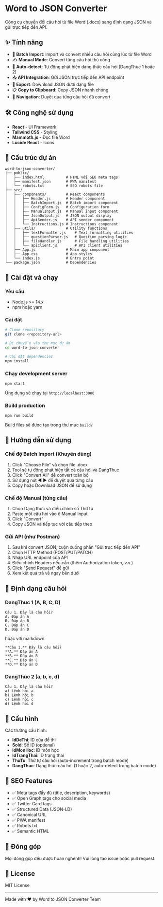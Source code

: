 # Word to JSON Converter

Công cụ chuyển đổi câu hỏi từ file Word (.docx) sang định dạng JSON và gửi trực tiếp đến API.

## ✨ Tính năng

- 🚀 **Batch Import**: Import và convert nhiều câu hỏi cùng lúc từ file Word
- ✍️ **Manual Mode**: Convert từng câu hỏi thủ công
- 🔄 **Auto-detect**: Tự động phát hiện dạng thức câu hỏi (DangThuc 1 hoặc 2)
- 📤 **API Integration**: Gửi JSON trực tiếp đến API endpoint
- 💾 **Export**: Download JSON dưới dạng file
- 📋 **Copy to Clipboard**: Copy JSON nhanh chóng
- 🎯 **Navigation**: Duyệt qua từng câu hỏi đã convert

## 🛠️ Công nghệ sử dụng

- **React** - UI Framework
- **Tailwind CSS** - Styling
- **Mammoth.js** - Đọc file Word
- **Lucide React** - Icons

## 📁 Cấu trúc dự án

```
word-to-json-converter/
├── public/
│   ├── index.html          # HTML với SEO meta tags
│   ├── manifest.json       # PWA manifest
│   └── robots.txt          # SEO robots file
├── src/
│   ├── components/         # React components
│   │   ├── Header.js       # Header component
│   │   ├── BatchImport.js  # Batch import component
│   │   ├── ConfigForm.js   # Configuration form
│   │   ├── ManualInput.js  # Manual input component
│   │   ├── JsonOutput.js   # JSON output display
│   │   ├── ApiSender.js    # API sender component
│   │   └── Instructions.js # Instructions component
│   ├── utils/              # Utility functions
│   │   ├── textFormatter.js    # Text formatting utilities
│   │   ├── questionParser.js   # Question parsing logic
│   │   ├── fileHandler.js      # File handling utilities
│   │   └── apiClient.js        # API client utilities
│   ├── App.js              # Main app component
│   ├── App.css             # App styles
│   └── index.js            # Entry point
└── package.json            # Dependencies
```

## 🚀 Cài đặt và chạy

### Yêu cầu

- Node.js >= 14.x
- npm hoặc yarn

### Cài đặt

```bash
# Clone repository
git clone <repository-url>

# Di chuyển vào thư mục dự án
cd word-to-json-converter

# Cài đặt dependencies
npm install
```

### Chạy development server

```bash
npm start
```

Ứng dụng sẽ chạy tại `http://localhost:3000`

### Build production

```bash
npm run build
```

Build files sẽ được tạo trong thư mục `build/`

## 📖 Hướng dẫn sử dụng

### Chế độ Batch Import (Khuyên dùng)

1. Click "Choose File" và chọn file .docx
2. Tool sẽ tự động phát hiện tất cả câu hỏi và DangThuc
3. Click "Convert All" để convert toàn bộ
4. Sử dụng nút ◀️ ▶️ để duyệt qua từng câu
5. Copy hoặc Download JSON để sử dụng

### Chế độ Manual (từng câu)

1. Chọn Dạng thức và điều chỉnh số Thứ tự
2. Paste một câu hỏi vào ô Manual Input
3. Click "Convert"
4. Copy JSON và tiếp tục với câu tiếp theo

### Gửi API (như Postman)

1. Sau khi convert JSON, cuộn xuống phần "Gửi trực tiếp đến API"
2. Chọn HTTP Method (POST/PUT/PATCH)
3. Nhập URL endpoint của API
4. Điều chỉnh Headers nếu cần (thêm Authorization token, v.v.)
5. Click "Send Request" để gửi
6. Xem kết quả trả về ngay bên dưới

## 📝 Định dạng câu hỏi

### DangThuc 1 (A, B, C, D)

```
Câu 1. Đây là câu hỏi?
A. Đáp án A
B. Đáp án B
C. Đáp án C
D. Đáp án D
```

hoặc với markdown:

```
**Câu 1.** Đây là câu hỏi?
**A.** Đáp án A
**B.** Đáp án B
**C.** Đáp án C
**D.** Đáp án D
```

### DangThuc 2 (a, b, c, d)

```
Câu 1. Đây là câu hỏi?
a) Lệnh hỏi a
b) Lệnh hỏi b
c) Lệnh hỏi c
d) Lệnh hỏi d
```

## 🔧 Cấu hình

Các trường cấu hình:

- **IdDeThi**: ID của đề thi
- **SoId**: Số ID (optional)
- **IdMonHoc**: ID môn học
- **IdTrangThai**: ID trạng thái
- **ThuTu**: Thứ tự câu hỏi (auto-increment trong batch mode)
- **DangThuc**: Dạng thức câu hỏi (1 hoặc 2, auto-detect trong batch mode)

## 🎨 SEO Features

- ✅ Meta tags đầy đủ (title, description, keywords)
- ✅ Open Graph tags cho social media
- ✅ Twitter Card tags
- ✅ Structured Data (JSON-LD)
- ✅ Canonical URL
- ✅ PWA manifest
- ✅ Robots.txt
- ✅ Semantic HTML

## 🤝 Đóng góp

Mọi đóng góp đều được hoan nghênh! Vui lòng tạo issue hoặc pull request.

## 📄 License

MIT License

---

Made with ❤️ by Word to JSON Converter Team
